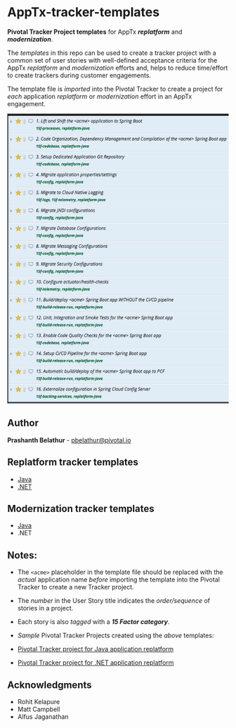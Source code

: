 # AppTx-tracker-templates
**Pivotal Tracker Project templates** for AppTx ***replatform*** and ***modernization***.

The _templates_ in this repo can be used to create a tracker project with a common set of user stories with well-defined acceptance criteria for the AppTx _replatform_ and _modernization_ efforts and, helps to reduce time/effort to create trackers during customer engagements.

The template file is _imported_ into the Pivotal Tracker to create a project for _each_ application _replatform_ or _modernization_ effort in an AppTx engagement.

![](tracker-replatform-java.png)

## Author
**Prashanth Belathur** - pbelathur@pivotal.io

## Replatform tracker templates
- [Java](https://github.com/pivotalservices/AppTx-tracker-templates/blob/master/apptx_replatform_tracker_template_java.csv)
- [.NET](https://github.com/pivotalservices/AppTx-tracker-templates/blob/master/apptx_replatform_tracker_template_dotnet.csv)

## Modernization tracker templates
- [Java](https://github.com/pivotalservices/AppTx-tracker-templates/blob/master/apptx_modernization_tracker_template_java.csv)
- .NET

## Notes:
- The `<acme>` placeholder in the template file should be replaced with the _actual_ application name _before_ importing the template into the Pivotal Tracker to create a new Tracker project.
- The _number_ in the User Story title indicates the _order/sequence_ of stories in a project.
- Each story is also _tagged_ with a ***15 Factor category***.

- _Sample_ Pivotal Tracker Projects created using the _above_ templates:
 - [Pivotal Tracker project for Java application replatform](https://www.pivotaltracker.com/n/projects/2188648)
 - [Pivotal Tracker project for .NET application replatform](https://www.pivotaltracker.com/n/projects/2192802)

## Acknowledgments
- Rohit Kelapure
- Matt Campbell
- Alfus Jaganathan
